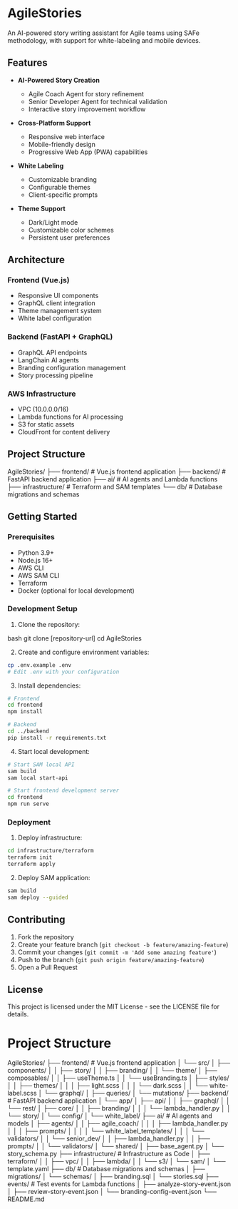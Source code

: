 # AgileStories

An AI-powered story writing assistant for Agile teams using SAFe methodology, with support for white-labeling and mobile devices.

## Features

- **AI-Powered Story Creation**
  - Agile Coach Agent for story refinement
  - Senior Developer Agent for technical validation
  - Interactive story improvement workflow

- **Cross-Platform Support**
  - Responsive web interface
  - Mobile-friendly design
  - Progressive Web App (PWA) capabilities

- **White Labeling**
  - Customizable branding
  - Configurable themes
  - Client-specific prompts

- **Theme Support**
  - Dark/Light mode
  - Customizable color schemes
  - Persistent user preferences

## Architecture

### Frontend (Vue.js)
- Responsive UI components
- GraphQL client integration
- Theme management system
- White label configuration

### Backend (FastAPI + GraphQL)
- GraphQL API endpoints
- LangChain AI agents
- Branding configuration management
- Story processing pipeline

### AWS Infrastructure
- VPC (10.0.0.0/16)
- Lambda functions for AI processing
- S3 for static assets
- CloudFront for content delivery

## Project Structure

AgileStories/
├── frontend/ # Vue.js frontend application
├── backend/ # FastAPI backend application
├── ai/ # AI agents and Lambda functions
├── infrastructure/ # Terraform and SAM templates
└── db/ # Database migrations and schemas

## Getting Started

### Prerequisites
- Python 3.9+
- Node.js 16+
- AWS CLI
- AWS SAM CLI
- Terraform
- Docker (optional for local development)

### Development Setup

1. Clone the repository:

bash
git clone [repository-url]
cd AgileStories

2. Create and configure environment variables:
```bash
cp .env.example .env
# Edit .env with your configuration
```

3. Install dependencies:
```bash
# Frontend
cd frontend
npm install

# Backend
cd ../backend
pip install -r requirements.txt
```

4. Start local development:
```bash
# Start SAM local API
sam build
sam local start-api

# Start frontend development server
cd frontend
npm run serve
```

### Deployment

1. Deploy infrastructure:
```bash
cd infrastructure/terraform
terraform init
terraform apply
```

2. Deploy SAM application:
```bash
sam build
sam deploy --guided
```

## Contributing

1. Fork the repository
2. Create your feature branch (`git checkout -b feature/amazing-feature`)
3. Commit your changes (`git commit -m 'Add some amazing feature'`)
4. Push to the branch (`git push origin feature/amazing-feature`)
5. Open a Pull Request

## License

This project is licensed under the MIT License - see the LICENSE file for details.

# Project Structure

AgileStories/
├── frontend/                 # Vue.js frontend application
│   └── src/
│       ├── components/
│       │   ├── story/
│       │   ├── branding/
│       │   └── theme/
│       ├── composables/
│       │   ├── useTheme.ts
│       │   └── useBranding.ts
│       ├── styles/
│       │   ├── themes/
│       │   │   ├── light.scss
│       │   │   └── dark.scss
│       │   └── white-label.scss
│       └── graphql/
│           ├── queries/
│           └── mutations/
├── backend/                  # FastAPI backend application
│   └── app/
│       ├── api/
│       │   ├── graphql/
│       │   └── rest/
│       ├── core/
│       │   ├── branding/
│       │   │   └── lambda_handler.py
│       │   └── story/
│       └── config/
│           └── white_label/
├── ai/                      # AI agents and models
│   ├── agents/
│   │   ├── agile_coach/
│   │   │   ├── lambda_handler.py
│   │   │   ├── prompts/
│   │   │   │   └── white_label_templates/
│   │   │   └── validators/
│   │   └── senior_dev/
│   │       ├── lambda_handler.py
│   │       ├── prompts/
│   │       └── validators/
│   └── shared/
│       ├── base_agent.py
│       └── story_schema.py
├── infrastructure/          # Infrastructure as Code
│   ├── terraform/
│   │   ├── vpc/
│   │   ├── lambda/
│   │   └── s3/
│   └── sam/
│       └── template.yaml
├── db/                     # Database migrations and schemas
│   ├── migrations/
│   └── schemas/
│       ├── branding.sql
│       └── stories.sql
├── events/                 # Test events for Lambda functions
│   ├── analyze-story-event.json
│   ├── review-story-event.json
│   └── branding-config-event.json
└── README.md